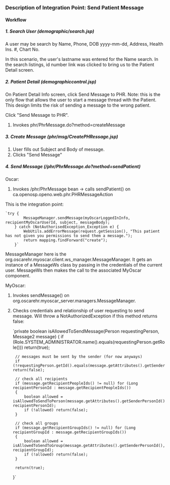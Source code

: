 ### Description of Integration Point: Send Patient Message

#### Workflow

##### 1. Search User (demographic/search.jsp)
A user may be search by Name, Phone, DOB yyyy-mm-dd, Address, Health Ins. #, Chart No.

In this scenario, the user's lastname was entered for the Name search.
In the search listings, id number link was clicked to bring us to the Patient Detail screen.

##### 2. Patient Detail (demographiccontrol.jsp)

On Patient Detail Info screen, click Send Message to PHR.
Note: this is the only flow that allows the user to start a message thread with the Patient. This design limits the risk of sending a message to the wrong patient.

Click "Send Message to PHR". 
1. Invokes phr/PhrMessage.do?method=createMessage

##### 3. Create Message (phr/msg/CreatePHRessage.jsp)
1. User fills out Subject and Body of message. 
2. Clicks "Send Message"

##### 4. Send Message (/phr/PhrMessage.do?method=sendPatient)

Oscar:
1. Invokes /phr/PhrMessage bean -> calls sendPatient() on ca.openosp.openo.web.phr.PHRMessageAction 

This is the integration point:

	`try {
	        MessageManager.sendMessage(myOscarLoggedInInfo, recipientMyOscarUserId, subject, messageBody);
        } catch (NotAuthorisedException_Exception e) {
	        WebUtils.addErrorMessage(request.getSession(), "This patient has not given you permissions to send them a message.");
	        return mapping.findForward("create");
        }`

MessageManager here is the org.oscarehr.myoscar.client.ws_manager.MessageManager. It gets an instance of a MessageWs class by passing in the credentials of the current user. MessageWs then makes the call to the associated MyOscar component.

MyOscar:
1. Invokes sendMessage() on org.oscarehr.myoscar_server.managers.MessageManager.
2. Checks credentials and relationship of user requesting to send message. Will throw a NotAuthorizedException if this method returns false:

	`private boolean isAllowedToSendMessage(Person requestingPerson, Message2 message)
	{
		if (Role.SYSTEM_ADMINISTRATOR.name().equals(requestingPerson.getRole())) return(true);

		// messages must be sent by the sender (for now anyways)
		if (!requestingPerson.getId().equals(message.getAttributes().getSenderPersonId())) return(false);

		// check all recipients
		if (message.getRecipientPeopleIds() != null) for (Long recipientPersonId : message.getRecipientPeopleIds())
		{
			boolean allowed = isAllowedToSendToPerson(message.getAttributes().getSenderPersonId(), recipientPersonId);
			if (!allowed) return(false);
		}

		// check all groups
		if (message.getRecipientGroupIds() != null) for (Long recipientGroupId : message.getRecipientGroupIds())
		{
			boolean allowed = isAllowedToSendToGroup(message.getAttributes().getSenderPersonId(), recipientGroupId);
			if (!allowed) return(false);
		}

		return(true);
	}`
